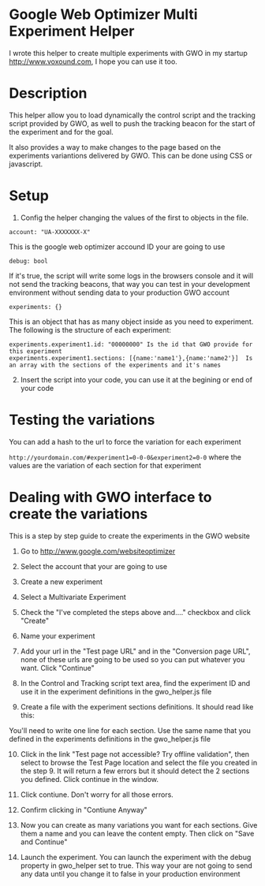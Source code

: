 Google Web Optimizer Multi Experiment Helper
============================================
I wrote this helper to create multiple experiments with GWO in my startup http://www.voxound.com, I hope you can use it too.

Description
===========
This helper allow you to load dynamically the control script and the tracking script provided by GWO, as well to push the tracking beacon for the start of the experiment and for the goal.

It also provides a way to make changes to the page based on the experiments variantions delivered by GWO. This can be done using CSS or javascript.

Setup
=====
1) Config the helper changing the values of the first to objects in the file.

`account: "UA-XXXXXXX-X"`

This is the google web optimizer accound ID your are going to use

`debug: bool`

If it's true, the script will write some logs in the browsers console and it will not send the tracking beacons, that way you can test in your development environment without sending data to your production GWO account

`experiments: {}`

This is an object that has as many object inside as you need to experiment. The following is the structure of each experiment:

	experiments.experiment1.id: "00000000" Is the id that GWO provide for this experiment
	experiments.experiment1.sections: [{name:'name1'},{name:'name2'}]  Is an array with the sections of the experiments and it's names

2) Insert the script into your code, you can use it at the begining or end of your code

	<script src="/gwo_helper.js"></script>


Testing the variations
=====================
You can add a hash to the url to force the variation for each experiment

`http://yourdomain.com/#experiment1=0-0-0&experiment2=0-0`
where the values are the variation of each section for that experiment

Dealing with GWO interface to create the variations
===================================================
This is a step by step guide to create the experiments in the GWO website

1) Go to http://www.google.com/websiteoptimizer

2) Select the account that your are going to use

3) Create a new experiment

4) Select a Multivariate Experiment

5) Check the "I've completed the steps above and...." checkbox and click "Create"

6) Name your experiment

7) Add your url in the "Test page URL" and in the "Conversion page URL", none of these urls are going to be used so you can put whatever you want. Click "Continue"

8) In the Control and Tracking script text area, find the experiment ID and use it in the experiment definitions in the gwo_helper.js file

9) Create a file with the experiment sections definitions. It should read like this:
	
	<!-- utmx section name="Section1" -->
	<!-- utmx section name="Section2" -->

You'll need to write one line for each section. Use the same name that you defined in the experiments definitions in the gwo_helper.js file

10) Click in the link "Test page not accessible? Try offline validation", then select to browse the Test Page location and select the file you created in the step 9.
It will return a few errors but it should detect the 2 sections you defined. Click continue in the window.

11) Click contiune. Don't worry for all those errors.

12) Confirm clicking in "Contiune Anyway"

13) Now you can create as many variations you want for each sections. Give them a name and you can leave the content empty. Then click on "Save and Continue"

14) Launch the experiment. You can launch the experiment with the debug property in gwo_helper set to true. This way your are not going to send any data until you change it to false in your production environment



